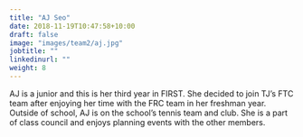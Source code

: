 ```yaml
---
title: "AJ Seo"
date: 2018-11-19T10:47:58+10:00
draft: false
image: "images/team2/aj.jpg"
jobtitle: ""
linkedinurl: ""
weight: 8
---
```


AJ is a junior and this is her third year in FIRST. She decided to join TJ’s FTC team after enjoying her time with the FRC team in her freshman year. Outside of school, AJ is on the school’s tennis team and club. She is a part of class council and enjoys planning events with the other members.
